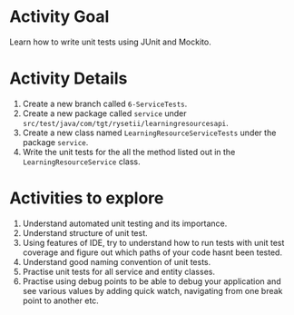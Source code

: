 # Activity Goal

Learn how to write unit tests using JUnit and Mockito.

# Activity Details
1. Create a new branch called `6-ServiceTests`.
2. Create a new package called `service` under `src/test/java/com/tgt/rysetii/learningresourcesapi`.
3. Create a new class named `LearningResourceServiceTests` under the package `service`.
4. Write the unit tests for the all the method listed out in the `LearningResourceService` class.

# Activities to explore
1. Understand automated unit testing and its importance.
2. Understand structure of unit test.
3. Using features of IDE, try to understand how to run tests with unit test coverage and figure out which paths of your code hasnt been tested.
4. Understand good naming convention of unit tests.
5. Practise unit tests for all service and entity classes.
6. Practise using debug points to be able to debug your application and see various values by adding quick watch, navigating from one break point to another etc.
